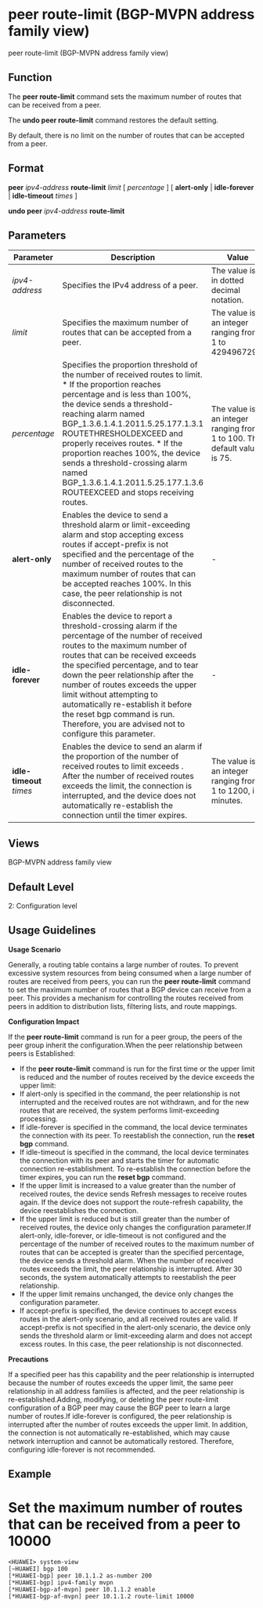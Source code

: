 peer route-limit (BGP-MVPN address family view)
===============================================

peer route-limit (BGP-MVPN address family view)

Function
--------



The **peer route-limit** command sets the maximum number of routes that can be received from a peer.

The **undo peer route-limit** command restores the default setting.



By default, there is no limit on the number of routes that can be accepted from a peer.


Format
------

**peer** *ipv4-address* **route-limit** *limit* [ *percentage* ] [ **alert-only** | **idle-forever** | **idle-timeout** *times* ]

**undo peer** *ipv4-address* **route-limit**


Parameters
----------

| Parameter | Description | Value |
| --- | --- | --- |
| *ipv4-address* | Specifies the IPv4 address of a peer. | The value is in dotted decimal notation. |
| *limit* | Specifies the maximum number of routes that can be accepted from a peer. | The value is an integer ranging from 1 to 4294967295. |
| *percentage* | Specifies the proportion threshold of the number of received routes to limit.   * If the proportion reaches percentage and is less than 100%, the device sends a threshold-reaching alarm named BGP\_1.3.6.1.4.1.2011.5.25.177.1.3.1 ROUTETHRESHOLDEXCEED and properly receives routes. * If the proportion reaches 100%, the device sends a threshold-crossing alarm named BGP\_1.3.6.1.4.1.2011.5.25.177.1.3.6 ROUTEEXCEED and stops receiving routes. | The value is an integer ranging from 1 to 100. The default value is 75. |
| **alert-only** | Enables the device to send a threshold alarm or limit-exceeding alarm and stop accepting excess routes if accept-prefix is not specified and the percentage of the number of received routes to the maximum number of routes that can be accepted reaches 100%. In this case, the peer relationship is not disconnected. | - |
| **idle-forever** | Enables the device to report a threshold-crossing alarm if the percentage of the number of received routes to the maximum number of routes that can be received exceeds the specified percentage, and to tear down the peer relationship after the number of routes exceeds the upper limit without attempting to automatically re-establish it before the reset bgp command is run. Therefore, you are advised not to configure this parameter. | - |
| **idle-timeout** *times* | Enables the device to send an alarm if the proportion of the number of received routes to limit exceeds <percentage>. After the number of received routes exceeds the limit, the connection is interrupted, and the device does not automatically re-establish the connection until the timer expires. | The value is an integer ranging from 1 to 1200, in minutes. |



Views
-----

BGP-MVPN address family view


Default Level
-------------

2: Configuration level


Usage Guidelines
----------------

**Usage Scenario**

Generally, a routing table contains a large number of routes. To prevent excessive system resources from being consumed when a large number of routes are received from peers, you can run the **peer route-limit** command to set the maximum number of routes that a BGP device can receive from a peer. This provides a mechanism for controlling the routes received from peers in addition to distribution lists, filtering lists, and route mappings.

**Configuration Impact**

If the **peer route-limit** command is run for a peer group, the peers of the peer group inherit the configuration.When the peer relationship between peers is Established:

* If the **peer route-limit** command is run for the first time or the upper limit is reduced and the number of routes received by the device exceeds the upper limit:
* If alert-only is specified in the command, the peer relationship is not interrupted and the received routes are not withdrawn, and for the new routes that are received, the system performs limit-exceeding processing.
* If idle-forever is specified in the command, the local device terminates the connection with its peer. To reestablish the connection, run the **reset bgp** command.
* If idle-timeout is specified in the command, the local device terminates the connection with its peer and starts the timer for automatic connection re-establishment. To re-establish the connection before the timer expires, you can run the **reset bgp** command.
* If the upper limit is increased to a value greater than the number of received routes, the device sends Refresh messages to receive routes again. If the device does not support the route-refresh capability, the device reestablishes the connection.
* If the upper limit is reduced but is still greater than the number of received routes, the device only changes the configuration parameter.If alert-only, idle-forever, or idle-timeout is not configured and the percentage of the number of received routes to the maximum number of routes that can be accepted is greater than the specified percentage, the device sends a threshold alarm. When the number of received routes exceeds the limit, the peer relationship is interrupted. After 30 seconds, the system automatically attempts to reestablish the peer relationship.
* If the upper limit remains unchanged, the device only changes the configuration parameter.
* If accept-prefix is specified, the device continues to accept excess routes in the alert-only scenario, and all received routes are valid. If accept-prefix is not specified in the alert-only scenario, the device only sends the threshold alarm or limit-exceeding alarm and does not accept excess routes. In this case, the peer relationship is not disconnected.

**Precautions**

If a specified peer has this capability and the peer relationship is interrupted because the number of routes exceeds the upper limit, the same peer relationship in all address families is affected, and the peer relationship is re-established.Adding, modifying, or deleting the peer route-limit configuration of a BGP peer may cause the BGP peer to learn a large number of routes.If idle-forever is configured, the peer relationship is interrupted after the number of routes exceeds the upper limit. In addition, the connection is not automatically re-established, which may cause network interruption and cannot be automatically restored. Therefore, configuring idle-forever is not recommended.


Example
-------

# Set the maximum number of routes that can be received from a peer to 10000
```
<HUAWEI> system-view
[~HUAWEI] bgp 100
[*HUAWEI-bgp] peer 10.1.1.2 as-number 200
[*HUAWEI-bgp] ipv4-family mvpn
[*HUAWEI-bgp-af-mvpn] peer 10.1.1.2 enable
[*HUAWEI-bgp-af-mvpn] peer 10.1.1.2 route-limit 10000

```
